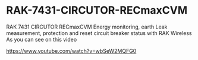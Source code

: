 # RAK-7431-CIRCUTOR-RECmaxCVM
RAK 7431 CIRCUTOR RECmaxCVM
Energy monitoring, earth Leak measurement, protection and reset circuit breaker status with RAK Wireless
As you can see on this video

https://www.youtube.com/watch?v=wbSeW2MQFG0



